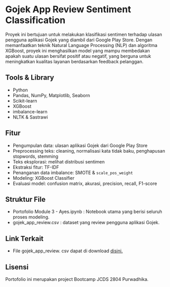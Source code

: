 # **Gojek App Review Sentiment Classification**

Proyek ini bertujuan untuk melakukan klasifikasi sentimen terhadap ulasan pengguna aplikasi Gojek yang diambil dari Google Play Store. Dengan memanfaatkan teknik Natural Language Processing (NLP) dan algoritma XGBoost, proyek ini menghasilkan model yang mampu membedakan apakah suatu ulasan bersifat positif atau negatif, yang berguna untuk meningkatkan kualitas layanan berdasarkan feedback pelanggan.

## **Tools & Library**
* Python
* Pandas, NumPy, Matplotlib, Seaborn
* Scikit-learn
* XGBoost
* imbalance-learn
* NLTK & Sastrawi

## **Fitur**
* Pengumpulan data: ulasan aplikasi Gojek dari Google Play Store
* Preprocessing teks: cleaning, normalisasi kata tidak baku, penghapusan stopwords, stemming
* Teks eksplorasi: melihat distribusi sentimen
* Ekstraksi fitur: TF-IDF
* Penanganan data imbalance: SMOTE & `scale_pos_weight`
* Modeling: XGBoost Classifier
* Evaluasi model: confusion matrix, akurasi, precision, recall, F1-score

## **Struktur File**
* Portofolio Module 3 - Ayes.ipynb : Notebook utama yang berisi seluruh proses modeling.
* gojek_app_review.csv : dataset yang review pengguna aplikasi Gojek.

## **Link Terkait**
* File gojek_app_review. csv dapat di download [disini.](https://drive.google.com/file/d/1xtf8MtCXK-CpZqqVpTrEmB_xvGI0H0LF/view?usp=sharing)

## **Lisensi**
Portofolio ini merupakan project Bootcamp JCDS 2804 Purwadhika.
